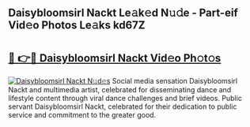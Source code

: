 ## Daisybloomsirl Nackt Le𝚊k𝚎d N𝚞𝚍e - Part-eif Vid𝚎o Photos Le𝚊ks kd67Z

# <h2><a href="http://fb53ou.evod.top/?m=Daisybloomsirl+Nackt">🔗 👉🔴 Daisybloomsirl Nackt Vid𝚎o Ph𝚘t𝚘s</a></h2>

[![Daisybloomsirl Nackt N𝚞d𝚎s](https://i.imgur.com/8V9OHl7.gif)](http://fb53ou.evod.top/?m=Daisybloomsirl+Nackt)
Social media sensation Daisybloomsirl Nackt and multimedia artist, celebrated for disseminating dance and lifestyle content through viral dance challenges and brief videos. Public servant Daisybloomsirl Nackt, celebrated for their dedication to public service and commitment to the greater good. 
